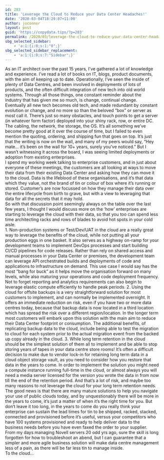 ```yaml
---
id: 283
title: 'Leverage the Cloud to Reduce your Data Center Headaches!'
date: '2020-03-04T18:29:07+11:00'
author: joconnor
layout: post
guid: 'https://copydata.tips/?p=283'
permalink: /2020/03/leverage-the-cloud-to-reduce-your-data-center-headaches/
sbg_selected_sidebar:
    - 'a:1:{i:0;s:1:"0";}'
sbg_selected_sidebar_replacement:
    - 'a:1:{i:0;s:7:"Sidebar";}'
---
```


<div><div>As an IT architect over the past 15 years, I’ve gathered a lot of knowledge and experience. I’ve read a lot of books on IT, blogs, product documents, with the aim of keeping up to date. Operationally, I’ve seen the inside of plenty of Data Centres, and been involved in deployments of lots of products, and the often difficult integration of new tech into old world systems. Through all those things, one constant reminder about the industry that has given me so much, is change, continual change.</div><div></div><div>Eventually all new tech becomes old tech, and made redundant by constant evolution or change, and no more so than the beloved “box” or server as most call it. There’s just so many obstacles, and touch points to get a server (in whatever form factor) deployed into your shiny rack, row, or entire DC. The cabling, the network, the storage, the OS. It’s all something we’ve become pretty good at it over the course of time, but I failed to even mention the quoting, ordering, and shipping fun that goes on top. It’s just that the writing is now on the wall, and many of my peers would say, “Hey mate… it’s been on the wall for 10+ years, surely you’ve noticed.” But I wasn’t witnessing it across the board, I was seeing limited deployments or adoption from existing enterprises.</div><div></div><div>I spend my working week talking to enterprise customers, and in just about everyone of these meetings, the customers are all looking at ways to move their data from their existing Data Center and asking how they can move it to the cloud. Data is the lifeblood of these organisations, and it’s that data which they value, not the brand of tin or colour of box where it’s running or stored. Customer’s are now focussed on how they manage their data over the entire lifecycle from birth to grave, but with a view to leveraging that data for all the secrets that it may hold.</div><div></div><div>So with that discussion point seemingly always on the table over the last few years, I thought I would discuss more on the ‘how’ enterprises are starting to leverage the cloud with their data, so that you too can spend less time architecting racks and rows of blades to avoid hot spots in your cold aisle.</div><div></div>1. Non-production systems or Test/Dev/UAT in the cloud are a really great way to leverage the benefits of the cloud, while not putting all your production eggs in one basket. It also serves as a highway on-ramp for your development teams to implement DevOps processes and start building CI/CD pipelines for code releases. Rather than rely on shared access and manual processes in your Data Center or premises, the development team can leverage API orchestrated builds and deployments of code and applications to infrastructure on demand. This use case I would say has the most “bang for buck” as it helps move the organisation forward on many levels, while also maturing your operations and code deployment frequency. Not to forget reporting and analytics requirements can also begin to leverage elastic compute efficiently to handle peak periods.
2. Using the cloud for offsite backups is a very straightforward solution for most customers to implement, and can normally be implemented overnight. It offers an immediate reduction on risk, even if you have two or more data centres today, because that backup data is now located in a third location which has spread the risk over a different region/location. In the longer term most customers will embark upon this solution with the main aim to reduce their Data Center footprint or consumption. The additional benefits, of replicating backup data to the cloud, include being able to test the migration to cloud for each system prior to the actual migration event from the backed up copy already in the cloud.
3. While long term retention in the cloud should be the simplest solution of them all to implement and be able to stop storing years of tapes in your data centre store rooms! It’s often a difficult decision to make due to vendor lock-in for retaining long term data in a cloud object storage vault, as you need to consider how you restore that data in the years to come. In order to implement the solution you might need a compute instance running full-time in the cloud, or almost always you will need a media server licensed for the version you wrote the data in from now till the end of the retention period. And that’s a lot of risk, and maybe too many reasons to not leverage the cloud for your long term retention needs.

<div></div><div>The good news is that there are many mature solutions to help you navigate your use of public clouds today, and by unquestionably there will be more in the years to come, it’s just a matter of when it’s the right time for you. But don’t leave it too long, in the years to come do you really think your enterprise can sustain the lead times for tin to be shipped, racked, stacked, connected and provisioned before it’s useful, versus your competitors who have 100 systems provisioned and ready to help deliver data to the business needs before you have even faxed the order to your supplier.</div><div></div></div><div>From my days managing Novell servers 20 odd yrs ago, sure the skill is long forgotten for how to troubleshoot an abend, but I can guarantee that a simpler and more agile business solution will make data centre management less of a pain, as there will be far less tin to manage inside.</div><div></div><div>To the cloud…</div>
